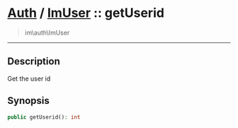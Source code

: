 # [Auth](auth.md) / [ImUser](auth-ImUser.md) :: getUserid
 > im\auth\ImUser
____

## Description
Get the user id

## Synopsis
```php
public getUserid(): int
```
